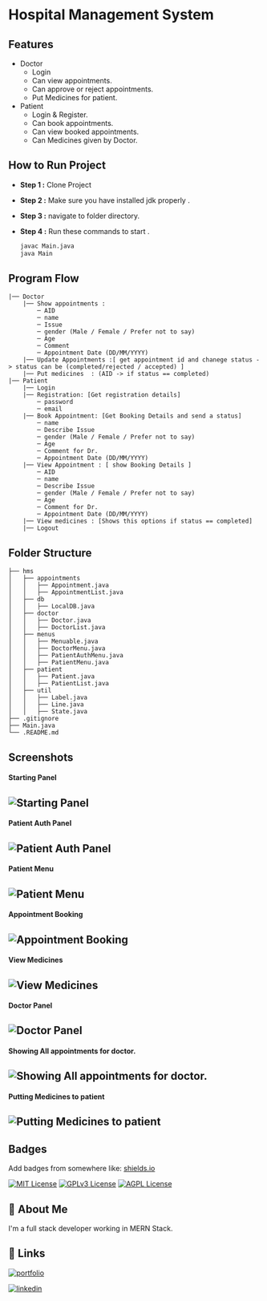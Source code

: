# Hospital Management System

## Features
- Doctor
    - Login
    - Can view appointments.
    - Can approve or reject appointments.
    - Put Medicines for patient.
- Patient
    - Login & Register.
    - Can book appointments.
    - Can view booked appointments.
    - Can Medicines given by Doctor.


## How to Run Project

- **Step 1 :** Clone Project
- **Step 2 :** Make sure you have installed jdk properly .
- **Step 3 :** navigate to folder directory.
- **Step 4 :** Run these commands to start .

    ```bash
    javac Main.java
    java Main
    ```


## Program Flow 
    |── Doctor
        |── Show appointments :
            ─ AID
            ─ name
            ─ Issue
            ─ gender (Male / Female / Prefer not to say)
            ─ Age
            ─ Comment
            ─ Appointment Date (DD/MM/YYYY)
        |── Update Appointments :[ get appointment id and chanege status -> status can be (completed/rejected / accepted) ]
        |── Put medicines  : (AID -> if status == completed) 
    |── Patient
        |── Login
        |── Registration: [Get registration details]
            ─ password
            ─ email
        |── Book Appointment: [Get Booking Details and send a status]
            ─ name
            ─ Describe Issue
            ─ gender (Male / Female / Prefer not to say)
            ─ Age
            ─ Comment for Dr.
            ─ Appointment Date (DD/MM/YYYY)
        |── View Appointment : [ show Booking Details ]
            ─ AID
            ─ name
            ─ Describe Issue
            ─ gender (Male / Female / Prefer not to say)
            ─ Age
            ─ Comment for Dr.
            ─ Appointment Date (DD/MM/YYYY)
        |── View medicines : [Shows this options if status == completed]
        |── Logout
## Folder Structure



    ├── hms
    │   ├── appointments
    │   │   ├── Appointment.java
    │   │   ├── AppointmentList.java
    │   ├── db
    │   │   ├── LocalDB.java
    │   ├── doctor
    │   │   ├── Doctor.java
    │   │   ├── DoctorList.java
    │   ├── menus
    │   │   ├── Menuable.java
    │   │   ├── DoctorMenu.java
    │   │   ├── PatientAuthMenu.java
    │   │   ├── PatientMenu.java
    │   ├── patient
    │   │   ├── Patient.java
    │   │   ├── PatientList.java
    │   ├── util
    │   │   ├── Label.java
    │   │   ├── Line.java
    │   │   ├── State.java
    ├── .gitignore
    ├── Main.java
    └── .README.md


## Screenshots

#### Starting Panel
![Starting Panel](https://raw.githubusercontent.com/Abhikr51/Core-Java-HMS/main/hms/screenshots/Starting-Panel.png)
---
#### Patient Auth Panel
![Patient Auth Panel](https://raw.githubusercontent.com/Abhikr51/Core-Java-HMS/main/hms/screenshots/Patient-authentication.png)
---
#### Patient Menu
![Patient Menu](https://raw.githubusercontent.com/Abhikr51/Core-Java-HMS/main/hms/screenshots/Patient-Menu.png)
---
#### Appointment Booking
![Appointment Booking](https://raw.githubusercontent.com/Abhikr51/Core-Java-HMS/main/hms/screenshots/book-appointment.png)
---
#### View Medicines
![View Medicines](https://raw.githubusercontent.com/Abhikr51/Core-Java-HMS/main/hms/screenshots/view-medicines-from-patient.png)
---
#### Doctor Panel
![Doctor Panel](https://raw.githubusercontent.com/Abhikr51/Core-Java-HMS/main/hms/screenshots/doctor-panel.png)
---
#### Showing All appointments for doctor.
![Showing All appointments for doctor.](https://raw.githubusercontent.com/Abhikr51/Core-Java-HMS/main/hms/screenshots/doctor-view-all-bookings.png)
---
#### Putting Medicines to patient
![Putting Medicines to patient](https://raw.githubusercontent.com/Abhikr51/Core-Java-HMS/main/hms/screenshots/put-medicines.png)
---

## Badges

Add badges from somewhere like: [shields.io](https://shields.io/)

[![MIT License](https://img.shields.io/badge/License-MIT-green.svg)](https://choosealicense.com/licenses/mit/)
[![GPLv3 License](https://img.shields.io/badge/License-GPL%20v3-yellow.svg)](https://opensource.org/licenses/)
[![AGPL License](https://img.shields.io/badge/license-AGPL-blue.svg)](http://www.gnu.org/licenses/agpl-3.0)


## 🚀 About Me
I'm a full stack developer working in MERN Stack.




## 🔗 Links
[![portfolio](https://img.shields.io/badge/my_portfolio-000?style=for-the-badge&logo=ko-fi&logoColor=white)](https://abhikr51.github.io/portfolio/)

[![linkedin](https://img.shields.io/badge/linkedin-0A66C2?style=for-the-badge&logo=linkedin&logoColor=white)](https://www.linkedin.com/in/abhijit-kumar-708b53192/)
